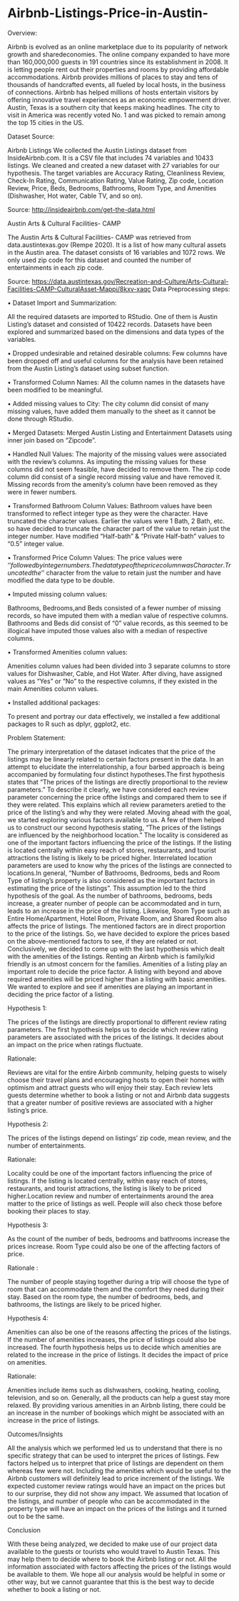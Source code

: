 # Airbnb-Listings-Price-in-Austin-

Overview:

Airbnb is evolved as an online marketplace due to its popularity of network growth and sharedeconomies. The online company expanded to have more than 160,000,000 guests in 191 countries since
its establishment in 2008. It is letting people rent out their properties and rooms by providing affordable
accommodations. Airbnb provides millions of places to stay and tens of thousands of handcrafted events,
all fueled by local hosts, in the business of connections. Airbnb has helped millions of hosts entertain
visitors by offering innovative travel experiences as an economic empowerment driver. Austin, Texas is
a southern city that keeps making headlines. The city to visit in America was recently voted No. 1 and
was picked to remain among the top 15 cities in the US.

Dataset Source:

Airbnb Listings
We collected the Austin Listings dataset from InsideAirbnb.com. It is a CSV file that includes 74
variables and 10433 listings. We cleaned and created a new dataset with 27 variables for our hypothesis.
The target variables are Accuracy Rating, Cleanliness Review, Check-In Rating, Communication Rating,
Value Rating, Zip code, Location Review, Price, Beds, Bedrooms, Bathrooms, Room Type, and Amenities
(Dishwasher, Hot water, Cable TV, and so on).

Source: http://insideairbnb.com/get-the-data.html

Austin Arts & Cultural Facilities- CAMP

The Austin Arts & Cultural Facilities- CAMP was retrieved from data.austintexas.gov (Rempe 2020). It
is a list of how many cultural assets in the Austin area. The dataset consists of 16 variables and 1072
rows. We only used zip code for this dataset and counted the number of entertainments in each zip code.

Source: https://data.austintexas.gov/Recreation-and-Culture/Arts-Cultural-Facilities-CAMP-CulturalAsset-Mappi/8kxv-xaqc
Data Preprocessing steps:

• Dataset Import and Summarization:

All the required datasets are imported to RStudio. One of them is Austin Listing’s dataset and
consisted of 10422 records. Datasets have been explored and summarized based on the
dimensions and data types of the variables.

• Dropped undesirable and retained desirable columns:
Few columns have been dropped off and useful columns for the analysis have been retained from
the Austin Listing’s dataset using subset function.

• Transformed Column Names:
All the column names in the datasets have been modified to be meaningful.

• Added missing values to City:
The city column did consist of many missing values, have added them manually to the sheet as
it cannot be done through RStudio.

• Merged Datasets:
Merged Austin Listing and Entertainment Datasets using inner join based on “Zipcode”.

• Handled Null Values:
The majority of the missing values were associated with the review’s columns. As imputing the
missing values for these columns did not seem feasible, have decided to remove them. The zip
code column did consist of a single record missing value and have removed it. Missing records
from the amenity’s column have been removed as they were in fewer numbers.

• Transformed Bathroom Column Values:
Bathroom values have been transformed to reflect integer type as they were the character. Have
truncated the character values. Earlier the values were 1 Bath, 2 Bath, etc. so have decided to
truncate the character part of the value to retain just the integer number.
Have modified “Half-bath” & “Private Half-bath” values to “0.5” integer value.

• Transformed Price Column Values:
The price values were ‘$’ followed by integer numbers. The datatype of the price column was
Character. Truncated the ‘$’ character from the value to retain just the number and have modified
the data type to be double.

• Imputed missing column values:

Bathrooms, Bedrooms,and Beds consisted of a fewer number of missing records, so have imputed
them with a median value of respective columns.
Bathrooms and Beds did consist of “0” value records, as this seemed to be illogical have imputed
those values also with a median of respective columns.

• Transformed Amenities column values:

Amenities column values had been divided into 3 separate columns to store values for
Dishwasher, Cable, and Hot Water. After diving, have assigned values as “Yes” or “No” to the
respective columns, if they existed in the main Amenities column values.

• Installed additional packages:

To present and portray our data effectively, we installed a few additional packages to R such as
dplyr, ggplot2, etc.

Problem Statement:

The primary interpretation of the dataset indicates that the price of the listings may be linearly related
to certain factors present in the data. In an attempt to elucidate the interrelationship, a four barbed
approach is being accompanied by formulating four distinct hypotheses.The first hypothesis states that “The prices of the listings are directly proportional to the review
parameters.” To describe it clearly, we have considered each review parameter concerning the price ofthe listings and compared them to see if they were related. This explains which all review parameters aretied to the price of the listing’s and why they were related .Moving ahead with the goal, we started exploring various factors available to us. A few of them helped us to construct our second hypothesis stating, “The prices of the listings are influenced by the
neighborhood location.” The locality is considered as one of the important factors influencing the price
of the listings. If the listing is located centrally within easy reach of stores, restaurants, and tourist
attractions the listing is likely to be priced higher. Interrelated location parameters are used to know why
the prices of the listings are connected to locations.In general, “Number of Bathrooms, Bedrooms, beds and Room Type of listing’s property is also
considered as the important factors in estimating the price of the listings”. This assumption led to the
third hypothesis of the goal. As the number of bathrooms, bedrooms, beds increase, a greater number of 
people can be accommodated and in turn, leads to an increase in the price of the listing. Likewise, Room
Type such as Entire Home/Apartment, Hotel Room, Private Room, and Shared Room also affects the
price of listings. The mentioned factors are in direct proportion to the price of the listings. So, we have
decided to explore the prices based on the above-mentioned factors to see, if they are related or not.
Conclusively, we decided to come up with the last hypothesis which dealt with the amenities of the
listings. Renting an Airbnb which is family/kid friendly is an utmost concern for the families. Amenities
of a listing play an important role to decide the price factor. A listing with beyond and above required
amenities will be priced higher than a listing with basic amenities. We wanted to explore and see if
amenities are playing an important in deciding the price factor of a listing.

Hypothesis 1:

The prices of the listings are directly proportional to different review rating parameters.
The first hypothesis helps us to decide which review rating parameters are associated with the prices of
the listings. It decides about an impact on the price when ratings fluctuate.

Rationale:

Reviews are vital for the entire Airbnb community, helping guests to wisely choose their travel plans and
encouraging hosts to open their homes with optimism and attract guests who will enjoy their stay. Each
review lets guests determine whether to book a listing or not and Airbnb data suggests that a greater
number of positive reviews are associated with a higher listing’s price.


Hypothesis 2:

The prices of the listings depend on listings’ zip code, mean review, and the number of entertainments.

Rationale:

Locality could be one of the important factors influencing the price of listings. If the listing is located
centrally, within easy reach of stores, restaurants, and tourist attractions, the listing is likely to be priced
higher.Location review and number of entertainments around the area matter to the price of listings as well.
People will also check those before booking their places to stay.


Hypothesis 3:

As the count of the number of beds, bedrooms and bathrooms increase the prices increase. Room Type
could also be one of the affecting factors of price.

Rationale :

The number of people staying together during a trip will choose the type of room that can accommodate
them and the comfort they need during their stay. Based on the room type, the number of bedrooms,
beds, and bathrooms, the listings are likely to be priced higher.

Hypothesis 4: 

Amenities can also be one of the reasons affecting the prices of the listings. If the number of amenities
increases, the price of listings could also be increased. The fourth hypothesis helps us to decide which
amenities are related to the increase in the price of listings. It decides the impact of price on amenities.

Rationale:

Amenities include items such as dishwashers, cooking, heating, cooling, television, and so on. Generally,
all the products can help a guest stay more relaxed. By providing various amenities in an Airbnb listing,
there could be an increase in the number of bookings which might be associated with an increase in the
price of listings.


Outcomes/Insights

All the analysis which we performed led us to understand that there is no specific strategy that can be
used to interpret the prices of listings. Few factors helped us to interpret that price of listings are
dependent on them whereas few were not. Including the amenities which would be useful to the Airbnb
customers will definitely lead to price increment of the listings. We expected customer review ratings
would have an impact on the prices but to our surprise, they did not show any impact. We assumed that
location of the listings, and number of people who can be accommodated in the property type will have
an impact on the prices of the listings and it turned out to be the same.

Conclusion

With these being analyzed, we decided to make use of our project data available to the guests or tourists
who would travel to Austin Texas. This may help them to decide where to book the Airbnb listing or
not. All the information associated with factors affecting the prices of the listings would be available to
them. We hope all our analysis would be helpful in some or other way, but we cannot guarantee that
this is the best way to decide whether to book a listing or not.



 
